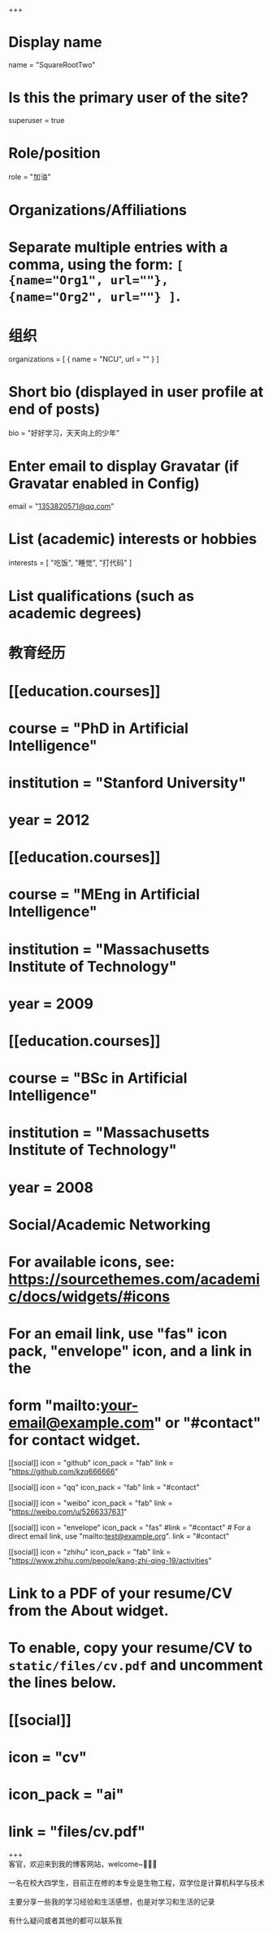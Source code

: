 +++
# Display name
name = "SquareRootTwo"

# Is this the primary user of the site?
superuser = true

# Role/position
role = "加油"

# Organizations/Affiliations
# Separate multiple entries with a comma, using the form: `[ {name="Org1", url=""}, {name="Org2", url=""} ]`.
# 组织
organizations = [ { name = "NCU", url = "" } ]

# Short bio (displayed in user profile at end of posts)
bio = "好好学习，天天向上的少年"

# Enter email to display Gravatar (if Gravatar enabled in Config)
email = "1353820571@qq.com"

# List (academic) interests or hobbies
interests = [
  "吃饭",
  "睡觉",
  "打代码"
]

# List qualifications (such as academic degrees)
# 教育经历
# [[education.courses]]
#  course = "PhD in Artificial Intelligence"
#  institution = "Stanford University"
#  year = 2012

# [[education.courses]]
#  course = "MEng in Artificial Intelligence"
#  institution = "Massachusetts Institute of Technology"
#  year = 2009

# [[education.courses]]
#  course = "BSc in Artificial Intelligence"
#  institution = "Massachusetts Institute of Technology"
#  year = 2008

# Social/Academic Networking
# For available icons, see: https://sourcethemes.com/academic/docs/widgets/#icons
#   For an email link, use "fas" icon pack, "envelope" icon, and a link in the
#   form "mailto:your-email@example.com" or "#contact" for contact widget.
[[social]]
  icon = "github"
  icon_pack = "fab"
  link = "https://github.com/kzq666666"

[[social]]
  icon = "qq"
  icon_pack = "fab"
  link = "#contact"

[[social]]
  icon = "weibo"
  icon_pack = "fab"
  link = "https://weibo.com/u/5266337631"

[[social]]
  icon = "envelope"
  icon_pack = "fas"
  #link = "#contact"  # For a direct email link, use "mailto:test@example.org".
  link = "#contact"

[[social]]
  icon = "zhihu"
  icon_pack = "fab"
  link = "https://www.zhihu.com/people/kang-zhi-qing-19/activities"









# Link to a PDF of your resume/CV from the About widget.
# To enable, copy your resume/CV to `static/files/cv.pdf` and uncomment the lines below.
# [[social]]
#   icon = "cv"
#   icon_pack = "ai"
#   link = "files/cv.pdf"

+++
<br>
客官，欢迎来到我的博客网站，welcome~💃💃💃
<br>
<br>一名在校大四学生，目前正在修的本专业是生物工程，双学位是计算机科学与技术
<br>
<br>主要分享一些我的学习经验和生活感想，也是对学习和生活的记录
<br>
<br>有什么疑问或者其他的都可以联系我
<br>
<!-- <br>LOL（黑色玫瑰：虽千万人而吾往）、炉石传说（Sword） -->


